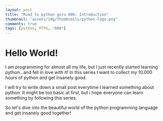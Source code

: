 ```yaml
---
layout: post
title: "Road to python guru 000: Introduction"
thumbnail: "assets/img/thumbnails/python-logo.png"
comments: true
tags: [python, RTPG, "000"]
---
```


# Hello World!

I am programming for almost all my life, but I just recently started learning python...and fell in love with it!
In this series I want to collect my 10.000 hours of python and get insanely good.

I will try to write down a small post everytime I learned something about python.
It might be too basic at first, but i hope everyone can learn something by following this series.

So let's dive into the beautiful world of the python programming language and get insanely good together!

